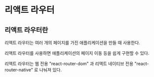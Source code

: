# 리액트 라우터

## 리액트 라우터란

리액트 라우터는 여러 개의 페이지를 가진 애플리케이션을 만들 때 사용한다.

리액트 라우터를 사용하면 애플리케이션의 페이지 이동 등을 쉽게 구현할 수 있다.

리액트 라우터는 웹 전용 "react-router-dom" 과 리액트 네이티브 전용 "react-router-native" 로 나눠져 있다.